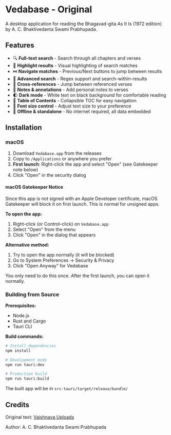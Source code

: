 # Vedabase - Original

A desktop application for reading the Bhagavad-gita As It Is (1972 edition) by A. C. Bhaktivedanta Swami Prabhupada.

## Features

- 🔍 **Full-text search** - Search through all chapters and verses
- 🎯 **Highlight results** - Visual highlighting of search matches
- ⏭️ **Navigate matches** - Previous/Next buttons to jump between results
- 🔎 **Advanced search** - Regex support and search-within-results
- 📑 **Cross-references** - Jump between referenced verses
- 📝 **Notes & annotations** - Add personal notes to verses
- 🌓 **Dark mode** - White text on black background for comfortable reading
- 📖 **Table of Contents** - Collapsible TOC for easy navigation
- 🎨 **Font size control** - Adjust text size to your preference
- 💾 **Offline & standalone** - No internet required, all data embedded

## Installation

### macOS

1. Download `Vedabase.app` from the releases
2. Copy to `/Applications` or anywhere you prefer
3. **First launch**: Right-click the app and select "Open" (see Gatekeeper note below)
4. Click "Open" in the security dialog

#### macOS Gatekeeper Notice

Since this app is not signed with an Apple Developer certificate, macOS Gatekeeper will block it on first launch. This is normal for unsigned apps.

**To open the app:**
1. Right-click (or Control-click) on `Vedabase.app`
2. Select "Open" from the menu
3. Click "Open" in the dialog that appears

**Alternative method:**
1. Try to open the app normally (it will be blocked)
2. Go to System Preferences → Security & Privacy
3. Click "Open Anyway" for Vedabase

You only need to do this once. After the first launch, you can open it normally.

### Building from Source

**Prerequisites:**
- Node.js
- Rust and Cargo
- Tauri CLI

**Build commands:**
```bash
# Install dependencies
npm install

# Development mode
npm run tauri:dev

# Production build
npm run tauri:build
```

The built app will be in `src-tauri/target/release/bundle/`

## Credits

Original text: [Vaishnava Uploads](https://vaishnavauploads.pages.dev/bg)

Author: A. C. Bhaktivedanta Swami Prabhupada
